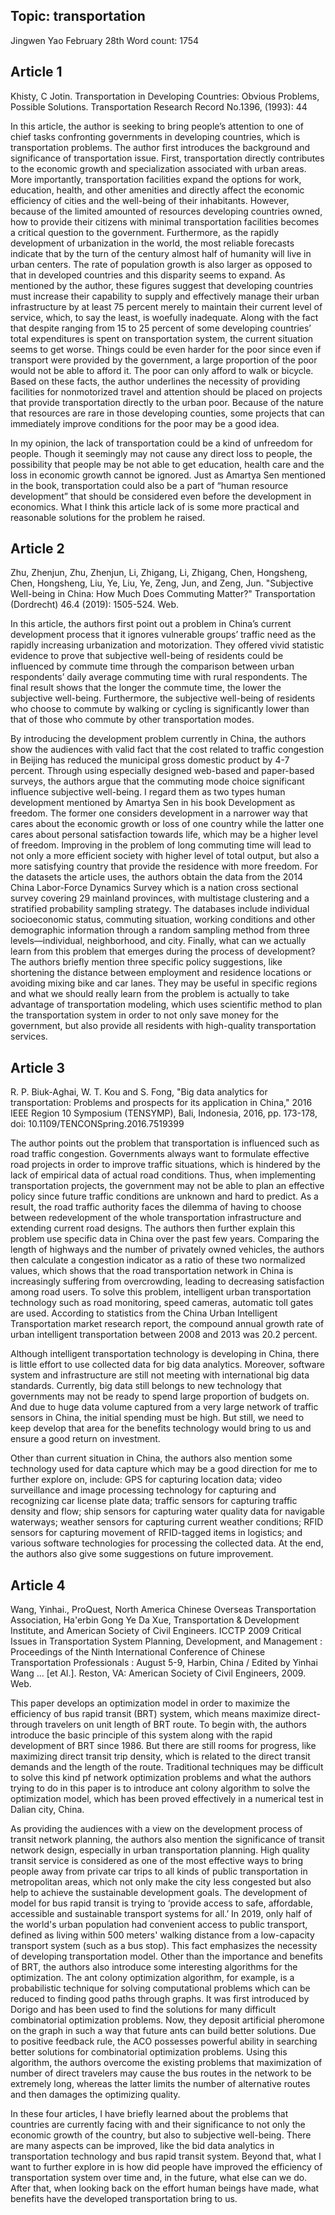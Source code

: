 ## Topic: transportation
Jingwen Yao 
February 28th
Word count: 1754

## Article 1
Khisty, C Jotin. Transportation in Developing Countries: Obvious Problems, Possible Solutions. Transportation Research Record No.1396, (1993): 44

In this article, the author is seeking to bring people’s attention to one of chief tasks confronting governments in developing countries, which is transportation problems. The author first introduces the background and significance of transportation issue. First, transportation directly contributes to the economic growth and specialization associated with urban areas. More importantly, transportation facilities expand the options for work, education, health, and other amenities and directly affect the economic efficiency of cities and the well-being of their inhabitants. However, because of the limited amounted of resources developing countries owned, how to provide their citizens with minimal transportation facilities becomes a critical question to the government. Furthermore, as the rapidly development of urbanization in the world, the most reliable forecasts indicate that by the turn of the century almost half of humanity will live in urban centers. The rate of population growth is also larger as opposed to that in developed countries and this disparity seems to expand. As mentioned by the author, these figures suggest that developing countries must increase their capability to supply and effectively manage their urban infrastructure by at least 75 percent merely to maintain their current level of service, which, to say the least, is woefully inadequate. Along with the fact that despite ranging from 15 to 25 percent of some developing countries’ total expenditures is spent on transportation system, the current situation seems to get worse. Things could be even harder for the poor since even if transport were provided by the government, a large proportion of the poor would not be able to afford it. The poor can only afford to walk or bicycle. Based on these facts, the author underlines the necessity of providing facilities for nonmotorized travel and attention should be placed on projects that provide transportation directly to the urban poor. Because of the nature that resources are rare in those developing counties, some projects that can immediately improve conditions for the poor may be a good idea.

In my opinion, the lack of transportation could be a kind of unfreedom for people. Though it seemingly may not cause any direct loss to people, the possibility that people may be not able to get education, health care and the loss in economic growth cannot be ignored. Just as Amartya Sen mentioned in the book, transportation could also be a part of “human resource development” that should be considered even before the development in economics. What I think this article lack of is some more practical and reasonable solutions for the problem he raised.    


## Article 2
Zhu, Zhenjun, Zhu, Zhenjun, Li, Zhigang, Li, Zhigang, Chen, Hongsheng, Chen, Hongsheng, Liu, Ye, Liu, Ye, Zeng, Jun, and Zeng, Jun. "Subjective Well-being in China: How Much Does Commuting Matter?" Transportation (Dordrecht) 46.4 (2019): 1505-524. Web.

In this article, the authors first point out a problem in China’s current development process that it ignores vulnerable groups’ traffic need as the rapidly increasing urbanization and motorization. They offered vivid statistic evidence to prove that subjective well-being of residents could be influenced by commute time through the comparison between urban respondents’ daily average commuting time with rural respondents. The final result shows that the longer the commute time, the lower the subjective well-being. Furthermore, the subjective well-being of residents who choose to commute by walking or cycling is significantly lower than that of those who commute by other transportation modes.

By introducing the development problem currently in China, the authors show the audiences with valid fact that the cost related to traffic congestion in Beijing has reduced the municipal gross domestic product by 4-7 percent. Through using especially designed web-based and paper-based surveys, the authors argue that the commuting mode choice significant influence subjective well-being. I regard them as two types human development mentioned by Amartya Sen in his book Development as freedom. The former one considers development in a narrower way that cares about the economic growth or loss of one country while the latter one cares about personal satisfaction towards life, which may be a higher level of freedom. Improving in the problem of long commuting time will lead to not only a more efficient society with higher level of total output, but also a more satisfying country that provide the residence with more freedom. For the datasets the article uses, the authors obtain the data from the 2014 China Labor-Force Dynamics Survey which is a nation cross sectional survey covering 29 mainland provinces, with multistage clustering and a stratified probability sampling strategy. The databases include individual socioeconomic status, commuting situation, working conditions and other demographic information through a random sampling method from three levels—individual, neighborhood, and city. Finally, what can we actually learn from this problem that emerges during the process of development? The authors briefly mention three specific policy suggestions, like shortening the distance between employment and residence locations or avoiding mixing bike and car lanes. They may be useful in specific regions and what we should really learn from the problem is actually to take advantage of transportation modeling, which uses scientific method to plan the transportation system in order to not only save money for the government, but also provide all residents with high-quality transportation services.


## Article 3
R. P. Biuk-Aghai, W. T. Kou and S. Fong, "Big data analytics for transportation: Problems and prospects for its application in China," 2016 IEEE Region 10 Symposium (TENSYMP), Bali, Indonesia, 2016, pp. 173-178, doi: 10.1109/TENCONSpring.2016.7519399

The author points out the problem that transportation is influenced such as road traffic congestion. Governments always want to formulate effective road projects in order to improve traffic situations, which is hindered by the lack of empirical data of actual road conditions. Thus, when implementing transportation projects, the government may not be able to plan an effective policy since future traffic conditions are unknown and hard to predict. As a result, the road traffic authority faces the dilemma of having to choose between redevelopment of the whole transportation infrastructure and extending current road designs. The authors then further explain this problem use specific data in China over the past few years. Comparing the length of highways and the number of privately owned vehicles, the authors then calculate a congestion indicator as a ratio of these two normalized values, which shows that the road transportation network in China is increasingly suffering from overcrowding, leading to decreasing satisfaction among road users. To solve this problem, intelligent urban transportation technology such as road monitoring, speed cameras, automatic toll gates are used. According to statistics from the China Urban Intelligent Transportation market research report, the compound annual growth rate of urban intelligent transportation between 2008 and 2013 was 20.2 percent. 

Although intelligent transportation technology is developing in China, there is little effort to use collected data for big data analytics. Moreover, software system and infrastructure are still not meeting with international big data standards. Currently, big data still belongs to new technology that governments may not be ready to spend large proportion of budgets on. And due to huge data volume captured from a very large network of traffic sensors in China, the initial spending must be high. But still, we need to keep develop that area for the benefits technology would bring to us and ensure a good return on investment. 

Other than current situation in China, the authors also mention some technology used for data capture which may be a good direction for me to further explore on, include: GPS for capturing location data; video surveillance and image processing technology for capturing and recognizing car license plate data; traffic sensors for capturing traffic density and flow; ship sensors for capturing water quality data for navigable waterways; weather sensors for capturing current weather conditions; RFID sensors for capturing movement of RFID-tagged items in logistics; and various software technologies for processing the collected data. At the end, the authors also give some suggestions on future improvement. 


## Article 4
Wang, Yinhai., ProQuest, North America Chinese Overseas Transportation Association, Ha'erbin Gong Ye Da Xue, Transportation & Development Institute, and American Society of Civil Engineers. ICCTP 2009 Critical Issues in Transportation System Planning, Development, and Management : Proceedings of the Ninth International Conference of Chinese Transportation Professionals : August 5-9, Harbin, China / Edited by Yinhai Wang ... [et Al.]. Reston, VA: American Society of Civil Engineers, 2009. Web.

This paper develops an optimization model in order to maximize the efficiency of bus rapid transit (BRT) system, which means maximize direct-through travelers on unit length of BRT route. To begin with, the authors introduce the basic principle of this system along with the rapid development of BRT since 1986. But there are still rooms for progress, like maximizing direct transit trip density, which is related to the direct transit demands and the length of the route. Traditional techniques may be difficult to solve this kind pf network optimization problems and what the authors trying to do in this paper is to introduce ant colony algorithm to solve the optimization model, which has been proved effectively in a numerical test in Dalian city, China.  
	
As providing the audiences with a view on the development process of transit network planning, the authors also mention the significance of transit network design, especially in urban transportation planning. High quality transit service is considered as one of the most effective ways to bring people away from private car trips to all kinds of public transportation in metropolitan areas, which not only make the city less congested but also help to achieve the sustainable development goals. The development of model for bus rapid transit is trying to ‘provide access to safe, affordable, accessible and sustainable transport systems for all.’ In 2019, only half of the world's urban population had convenient access to public transport, defined as living within 500 meters' walking distance from a low-capacity transport system (such as a bus stop). This fact emphasizes the necessity of developing transportation model. Other than the importance and benefits of BRT, the authors also introduce some interesting algorithms for the optimization. The ant colony optimization algorithm, for example, is a probabilistic technique for solving computational problems which can be reduced to finding good paths through graphs. It was first introduced by Dorigo and has been used to find the solutions for many difficult combinatorial optimization problems. Now, they deposit artificial pheromone on the graph in such a way that future ants can build better solutions. Due to positive feedback rule, the ACO possesses powerful ability in searching better solutions for combinatorial optimization problems. Using this algorithm, the authors overcome the existing problems that maximization of number of direct travelers may cause the bus routes in the network to be extremely long, whereas the latter limits the number of alternative routes and then damages the optimizing quality. 


In these four articles, I have briefly learned about the problems that countries are currently facing with and their significance to not only the economic growth of the country, but also to subjective well-being. There are many aspects can be improved, like the bid data analytics in transportation technology and bus rapid transit system. Beyond that, what I want to further explore in is how did people have improved the efficiency of transportation system over time and, in the future, what else can we do. After that, when looking back on the effort human beings have made, what benefits have the developed transportation bring to us.

